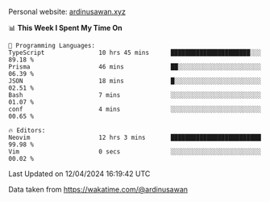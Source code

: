 Personal website: [ardinusawan.xyz](https://ardinusawan.xyz)

<!--START_SECTION:waka-->
📊 **This Week I Spent My Time On** 

```text
💬 Programming Languages: 
TypeScript               10 hrs 45 mins      ██████████████████████░░░   89.18 % 
Prisma                   46 mins             ██░░░░░░░░░░░░░░░░░░░░░░░   06.39 % 
JSON                     18 mins             █░░░░░░░░░░░░░░░░░░░░░░░░   02.51 % 
Bash                     7 mins              ░░░░░░░░░░░░░░░░░░░░░░░░░   01.07 % 
conf                     4 mins              ░░░░░░░░░░░░░░░░░░░░░░░░░   00.65 % 

🔥 Editors: 
Neovim                   12 hrs 3 mins       █████████████████████████   99.98 % 
Vim                      0 secs              ░░░░░░░░░░░░░░░░░░░░░░░░░   00.02 % 
```


 Last Updated on 12/04/2024 16:19:42 UTC
<!--END_SECTION:waka-->
Data taken from https://wakatime.com/@ardinusawan
